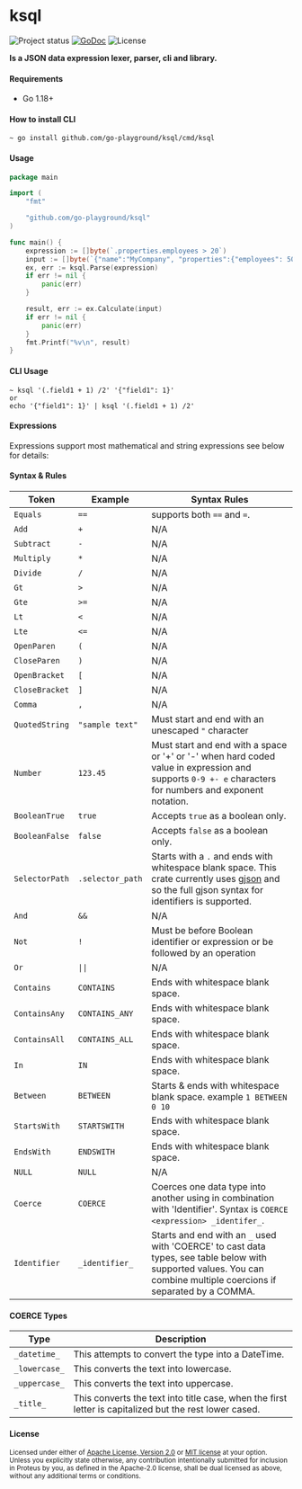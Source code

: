 ksql
=====
![Project status](https://img.shields.io/badge/version-0.5.1-green.svg)
[![GoDoc](https://godoc.org/github.com/go-playground/ksql?status.svg)](https://pkg.go.dev/github.com/go-playground/ksql)
![License](https://img.shields.io/dub/l/vibe-d.svg)

**Is a JSON data expression lexer, parser, cli and library.**

#### Requirements
- Go 1.18+

#### How to install CLI
```shell
~ go install github.com/go-playground/ksql/cmd/ksql
```

#### Usage
```go
package main

import (
	"fmt"

	"github.com/go-playground/ksql"
)

func main() {
	expression := []byte(`.properties.employees > 20`)
	input := []byte(`{"name":"MyCompany", "properties":{"employees": 50}`)
	ex, err := ksql.Parse(expression)
	if err != nil {
		panic(err)
	}

	result, err := ex.Calculate(input)
	if err != nil {
		panic(err)
	}
	fmt.Printf("%v\n", result)
}
```

#### CLI Usage
```shell
~ ksql '(.field1 + 1) /2' '{"field1": 1}'
or
echo '{"field1": 1}' | ksql '(.field1 + 1) /2'
```

#### Expressions
Expressions support most mathematical and string expressions see below for details:

#### Syntax & Rules

| Token          | Example                  | Syntax Rules                                                                                                                                                                              |
|----------------|--------------------------|-------------------------------------------------------------------------------------------------------------------------------------------------------------------------------------------|
| `Equals`       | `==`                     | supports both `==` and `=`.                                                                                                                                                               |
| `Add`          | `+`                      | N/A                                                                                                                                                                                       |
| `Subtract`     | `-`                      | N/A                                                                                                                                                                                       |
| `Multiply`     | `*`                      | N/A                                                                                                                                                                                       |
| `Divide`       | `/`                      | N/A                                                                                                                                                                                       |
| `Gt`           | `>`                      | N/A                                                                                                                                                                                       |
| `Gte`          | `>=`                     | N/A                                                                                                                                                                                       |
| `Lt`           | `<`                      | N/A                                                                                                                                                                                       |
| `Lte`          | `<=`                     | N/A                                                                                                                                                                                       |
| `OpenParen`    | `(`                      | N/A                                                                                                                                                                                       |
| `CloseParen`   | `)`                      | N/A                                                                                                                                                                                       |
| `OpenBracket`  | `[`                      | N/A                                                                                                                                                                                       |
| `CloseBracket` | `]`                      | N/A                                                                                                                                                                                       |
| `Comma`        | `,`                      | N/A                                                                                                                                                                                       |
| `QuotedString` | `"sample text"`          | Must start and end with an unescaped `"` character                                                                                                                                        |
| `Number`       | ` 123.45 `               | Must start and end with a space or '+' or '-' when hard coded value in expression and supports `0-9 +- e` characters for numbers and exponent notation.                                   |
| `BooleanTrue`  | `true`                   | Accepts `true` as a boolean only.                                                                                                                                                         |
| `BooleanFalse` | `false`                  | Accepts `false` as a boolean only.                                                                                                                                                        |
| `SelectorPath` | `.selector_path`         | Starts with a `.` and ends with whitespace blank space. This crate currently uses [gjson](https://github.com/tidwall/gjson.rs) and so the full gjson syntax for identifiers is supported. |
| `And`          | `&&`                     | N/A                                                                                                                                                                                       |
| `Not`          | `!`                      | Must be before Boolean identifier or expression or be followed by an operation                                                                                                            |
| `Or`           | <code>&vert;&vert;<code> | N/A                                                                                                                                                                                       |
| `Contains`     | `CONTAINS `              | Ends with whitespace blank space.                                                                                                                                                         |
| `ContainsAny`  | `CONTAINS_ANY `          | Ends with whitespace blank space.                                                                                                                                                         |
| `ContainsAll`  | `CONTAINS_ALL `          | Ends with whitespace blank space.                                                                                                                                                         |
| `In`           | `IN `                    | Ends with whitespace blank space.                                                                                                                                                         |
| `Between`      | ` BETWEEN `              | Starts & ends with whitespace blank space. example `1 BETWEEN 0 10`                                                                                                                       |
| `StartsWith`   | `STARTSWITH `            | Ends with whitespace blank space.                                                                                                                                                         |
| `EndsWith`     | `ENDSWITH `              | Ends with whitespace blank space.                                                                                                                                                         |
| `NULL`         | `NULL`                   | N/A                                                                                                                                                                                       |
| `Coerce`       | `COERCE`                 | Coerces one data type into another using in combination with 'Identifier'. Syntax is `COERCE <expression> _identifer_`.                                                                   |
| `Identifier`   | `_identifier_`           | Starts and end with an `_` used with 'COERCE' to cast data types, see table below with supported values. You can combine multiple coercions if separated by a COMMA.                      |

#### COERCE Types

| Type          | Description                                                                                            |
|---------------|--------------------------------------------------------------------------------------------------------|
| `_datetime_`  | This attempts to convert the type into a DateTime.                                                     |
| `_lowercase_` | This converts the text into lowercase.                                                                 |
| `_uppercase_` | This converts the text into uppercase.                                                                 |
| `_title_`     | This converts the text into title case, when the first letter is capitalized but the rest lower cased. |

#### License

<sup>
Licensed under either of <a href="LICENSE-APACHE">Apache License, Version
2.0</a> or <a href="LICENSE-MIT">MIT license</a> at your option.
</sup>

<br>

<sub>
Unless you explicitly state otherwise, any contribution intentionally submitted
for inclusion in Proteus by you, as defined in the Apache-2.0 license, shall be
dual licensed as above, without any additional terms or conditions.
</sub>
